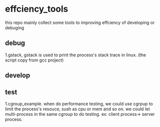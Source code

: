 # effciency_tools
this repo mainly collect some tools to improving effciency of developing or debuging

## debug
1.gstack, gstack is used to print the process's stack trace in linux. (the script copy from gcc project)
## develop

## test
1.cgroup_example. when do performance testing, we could use cgrpup to limit the process's resouce, 
sush as cpu or mem and so on.  we could let multi-process in the same cgroup to do testing. 
ex: client process-> server process.


